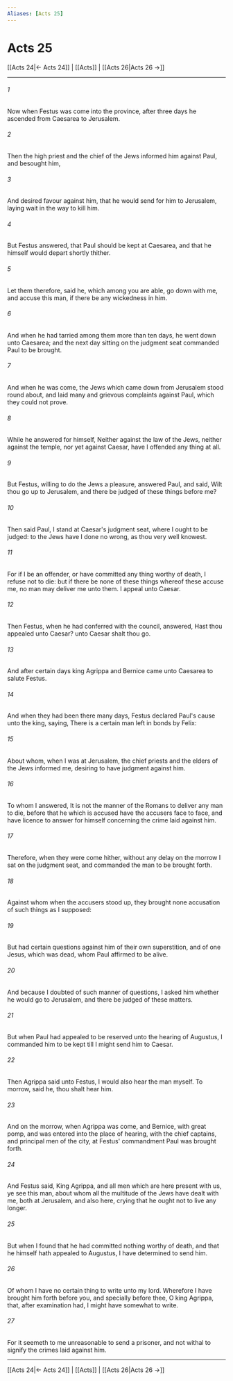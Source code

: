 ```yaml
---
Aliases: [Acts 25]
---
```

# Acts 25

[[Acts 24|← Acts 24]] | [[Acts]] | [[Acts 26|Acts 26 →]]
***



###### 1 
Now when Festus was come into the province, after three days he ascended from Caesarea to Jerusalem. 

###### 2 
Then the high priest and the chief of the Jews informed him against Paul, and besought him, 

###### 3 
And desired favour against him, that he would send for him to Jerusalem, laying wait in the way to kill him. 

###### 4 
But Festus answered, that Paul should be kept at Caesarea, and that he himself would depart shortly thither. 

###### 5 
Let them therefore, said he, which among you are able, go down with me, and accuse this man, if there be any wickedness in him. 

###### 6 
And when he had tarried among them more than ten days, he went down unto Caesarea; and the next day sitting on the judgment seat commanded Paul to be brought. 

###### 7 
And when he was come, the Jews which came down from Jerusalem stood round about, and laid many and grievous complaints against Paul, which they could not prove. 

###### 8 
While he answered for himself, Neither against the law of the Jews, neither against the temple, nor yet against Caesar, have I offended any thing at all. 

###### 9 
But Festus, willing to do the Jews a pleasure, answered Paul, and said, Wilt thou go up to Jerusalem, and there be judged of these things before me? 

###### 10 
Then said Paul, I stand at Caesar's judgment seat, where I ought to be judged: to the Jews have I done no wrong, as thou very well knowest. 

###### 11 
For if I be an offender, or have committed any thing worthy of death, I refuse not to die: but if there be none of these things whereof these accuse me, no man may deliver me unto them. I appeal unto Caesar. 

###### 12 
Then Festus, when he had conferred with the council, answered, Hast thou appealed unto Caesar? unto Caesar shalt thou go. 

###### 13 
And after certain days king Agrippa and Bernice came unto Caesarea to salute Festus. 

###### 14 
And when they had been there many days, Festus declared Paul's cause unto the king, saying, There is a certain man left in bonds by Felix: 

###### 15 
About whom, when I was at Jerusalem, the chief priests and the elders of the Jews informed me, desiring to have judgment against him. 

###### 16 
To whom I answered, It is not the manner of the Romans to deliver any man to die, before that he which is accused have the accusers face to face, and have licence to answer for himself concerning the crime laid against him. 

###### 17 
Therefore, when they were come hither, without any delay on the morrow I sat on the judgment seat, and commanded the man to be brought forth. 

###### 18 
Against whom when the accusers stood up, they brought none accusation of such things as I supposed: 

###### 19 
But had certain questions against him of their own superstition, and of one Jesus, which was dead, whom Paul affirmed to be alive. 

###### 20 
And because I doubted of such manner of questions, I asked him whether he would go to Jerusalem, and there be judged of these matters. 

###### 21 
But when Paul had appealed to be reserved unto the hearing of Augustus, I commanded him to be kept till I might send him to Caesar. 

###### 22 
Then Agrippa said unto Festus, I would also hear the man myself. To morrow, said he, thou shalt hear him. 

###### 23 
And on the morrow, when Agrippa was come, and Bernice, with great pomp, and was entered into the place of hearing, with the chief captains, and principal men of the city, at Festus' commandment Paul was brought forth. 

###### 24 
And Festus said, King Agrippa, and all men which are here present with us, ye see this man, about whom all the multitude of the Jews have dealt with me, both at Jerusalem, and also here, crying that he ought not to live any longer. 

###### 25 
But when I found that he had committed nothing worthy of death, and that he himself hath appealed to Augustus, I have determined to send him. 

###### 26 
Of whom I have no certain thing to write unto my lord. Wherefore I have brought him forth before you, and specially before thee, O king Agrippa, that, after examination had, I might have somewhat to write. 

###### 27 
For it seemeth to me unreasonable to send a prisoner, and not withal to signify the crimes laid against him.

***
[[Acts 24|← Acts 24]] | [[Acts]] | [[Acts 26|Acts 26 →]]
